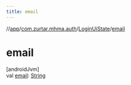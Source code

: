 ```yaml
---
title: email
---
```

//[app](../../../index.html)/[com.zurtar.mhma.auth](../index.html)/[LoginUiState](index.html)/[email](email.html)



# email



[androidJvm]\
val [email](email.html): [String](https://kotlinlang.org/api/core/kotlin-stdlib/kotlin/-string/index.html)




